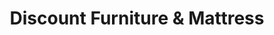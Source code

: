 ---
title: "Discount Furniture & Mattress"
url: /lancaster/discount-furniture-and-mattress/
shop: bed
---